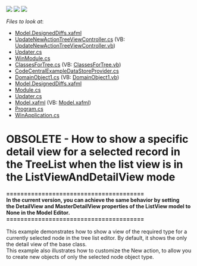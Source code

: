 <!-- default badges list -->
![](https://img.shields.io/endpoint?url=https://codecentral.devexpress.com/api/v1/VersionRange/134076218/10.1.6%2B)
[![](https://img.shields.io/badge/Open_in_DevExpress_Support_Center-FF7200?style=flat-square&logo=DevExpress&logoColor=white)](https://supportcenter.devexpress.com/ticket/details/E455)
[![](https://img.shields.io/badge/📖_How_to_use_DevExpress_Examples-e9f6fc?style=flat-square)](https://docs.devexpress.com/GeneralInformation/403183)
<!-- default badges end -->
<!-- default file list -->
*Files to look at*:

* [Model.DesignedDiffs.xafml](./CS/WinSolution.Module.Win/Model.DesignedDiffs.xafml)
* [UpdateNewActionTreeViewController.cs](./CS/WinSolution.Module.Win/UpdateNewActionTreeViewController.cs) (VB: [UpdateNewActionTreeViewController.vb](./VB/WinSolution.Module.Win/UpdateNewActionTreeViewController.vb))
* [Updater.cs](./CS/WinSolution.Module.Win/Updater.cs)
* [WinModule.cs](./CS/WinSolution.Module.Win/WinModule.cs)
* [ClassesForTree.cs](./CS/WinSolution.Module/ClassesForTree.cs) (VB: [ClassesForTree.vb](./VB/WinSolution.Module/ClassesForTree.vb))
* [CodeCentralExampleDataStoreProvider.cs](./CS/WinSolution.Module/CodeCentralExampleDataStoreProvider.cs)
* [DomainObject1.cs](./CS/WinSolution.Module/DomainObject1.cs) (VB: [DomainObject1.vb](./VB/WinSolution.Module/DomainObject1.vb))
* [Model.DesignedDiffs.xafml](./CS/WinSolution.Module/Model.DesignedDiffs.xafml)
* [Module.cs](./CS/WinSolution.Module/Module.cs)
* [Updater.cs](./CS/WinSolution.Module/Updater.cs)
* [Model.xafml](./CS/WinSolution.Win/Model.xafml) (VB: [Model.xafml](./VB/WinSolution.Win/Model.xafml))
* [Program.cs](./CS/WinSolution.Win/Program.cs)
* [WinApplication.cs](./CS/WinSolution.Win/WinApplication.cs)
<!-- default file list end -->
# OBSOLETE - How to show a specific detail view for a selected record in the TreeList when the list view is in the ListViewAndDetailView mode


<p><strong>=======================================</strong><br><strong>In the current version, you can achieve the same behavior by setting the DetailView and MasterDetailView properties of the ListView model to None in the Model Editor.</strong><br><strong>=======================================</strong><br><br>This example demonstrates how to show a view of the required type for a currently selected node in the tree list editor. By default, it shows the only the detail view of the base class.<br> This example also illustrates how to customize the New action, to allow you to create new objects of only the selected node object type.</p>

<br/>


